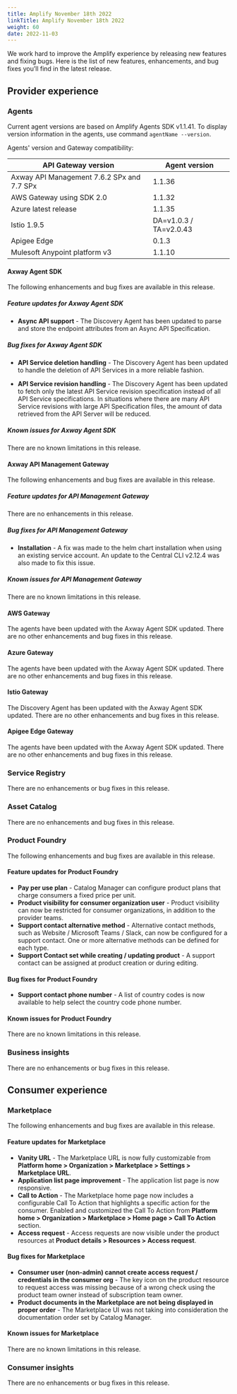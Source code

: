 ```yaml
---
title: Amplify November 18th 2022
linkTitle: Amplify November 18th 2022
weight: 60
date: 2022-11-03
---
```

We work hard to improve the Amplify experience by releasing new features and fixing bugs. Here is the list of new features, enhancements, and bug fixes you’ll find in the latest release.

## Provider experience

### Agents

Current agent versions are based on Amplify Agents SDK v1.1.41. To display version information in the agents, use command `agentName --version`.

Agents' version and Gateway compatibility:

| API Gateway version                        | Agent version        |
|--------------------------------------------|----------------------|
| Axway API Management 7.6.2 SPx and 7.7 SPx | 1.1.36               |
| AWS Gateway using SDK 2.0                  | 1.1.32               |
| Azure latest release                       | 1.1.35               |
| Istio 1.9.5                                | DA=v1.0.3 / TA=v2.0.43 |
| Apigee Edge                                | 0.1.3                |
| Mulesoft Anypoint platform v3              | 1.1.10               |

#### Axway Agent SDK

The following enhancements and bug fixes are available in this release.

##### Feature updates for Axway Agent SDK

* **Async API support** - The Discovery Agent has been updated to parse and store the endpoint attributes from an Async API Specification.

##### Bug fixes for Axway Agent SDK

* **API Service deletion handling** - The Discovery Agent has been updated to handle the deletion of API Services in a more reliable fashion.

* **API Service revision handling** - The Discovery Agent has been updated to fetch only the latest API Service revision specification instead of all API Service specifications. In situations where there are many API Service revisions with large API Specification files, the amount of data retrieved from the API Server will be reduced.

##### Known issues for Axway Agent SDK

There are no known limitations in this release.

#### Axway API Management Gateway

The following enhancements and bug fixes are available in this release.

##### Feature updates for API Management Gateway

There are no enhancements in this release.

##### Bug fixes for API Management Gateway

* **Installation** - A fix was made to the helm chart installation when using an existing service account. An update to the Central CLI v2.12.4 was also made to fix this issue.

##### Known issues for API Management Gateway

There are no known limitations in this release.

#### AWS Gateway

The agents have been updated with the Axway Agent SDK updated. There are no other enhancements and bug fixes in this release.

#### Azure Gateway

The agents have been updated with the Axway Agent SDK updated. There are no other enhancements and bug fixes in this release.

#### Istio Gateway

The Discovery Agent has been updated with the Axway Agent SDK updated. There are no other enhancements and bug fixes in this release.

#### Apigee Edge Gateway

The agents have been updated with the Axway Agent SDK updated. There are no other enhancements and bug fixes in this release.

### Service Registry

There are no enhancements or bug fixes in this release.

### Asset Catalog

There are no enhancements and bug fixes in this release.

### Product Foundry

The following enhancements and bug fixes are available in this release.

#### Feature updates for Product Foundry

* **Pay per use plan** - Catalog Manager can configure product plans that charge consumers a fixed price per unit.
* **Product visibility for consumer organization user** - Product visibility can now be restricted for consumer organizations, in addition to the provider teams.
* **Support contact alternative method** - Alternative contact methods, such as Website / Microsoft Teams / Slack, can now be configured for a support contact. One or more alternative methods can be defined for each type.
* **Support Contact set while creating / updating product** - A support contact can be assigned at product creation or during editing.

#### Bug fixes for Product Foundry

* **Support contact phone number** - A list of country codes is now available to help select the country code phone number.

#### Known issues for Product Foundry

There are no known limitations in this release.

### Business insights

There are no enhancements or bug fixes in this release.

## Consumer experience

### Marketplace

The following enhancements and bug fixes are available in this release.

#### Feature updates for Marketplace

* **Vanity URL** - The Marketplace URL is now fully customizable from **Platform home > Organization > Marketplace > Settings > Marketplace URL**.
* **Application list page improvement** - The application list page is now responsive.
* **Call to Action** - The Marketplace home page now includes a configurable Call To Action that highlights a specific action for the consumer. Enabled and customized the Call To Action from **Platform home > Organization > Marketplace > Home page > Call To Action** section.
* **Access request** - Access requests are now visible under the product resources at **Product details > Resources > Access request**.

#### Bug fixes for Marketplace

* **Consumer user (non-admin) cannot create access request / credentials in the consumer org** - The key icon on the product resource to request access was missing because of a wrong check using the product team owner instead of subscription team owner.
* **Product documents in the Marketplace are not being displayed in proper order** - The Marketplace UI was not taking into consideration the documentation order set by Catalog Manager.

#### Known issues for Marketplace

There are no known limitations in this release.

### Consumer insights

There are no enhancements or bug fixes in this release.
